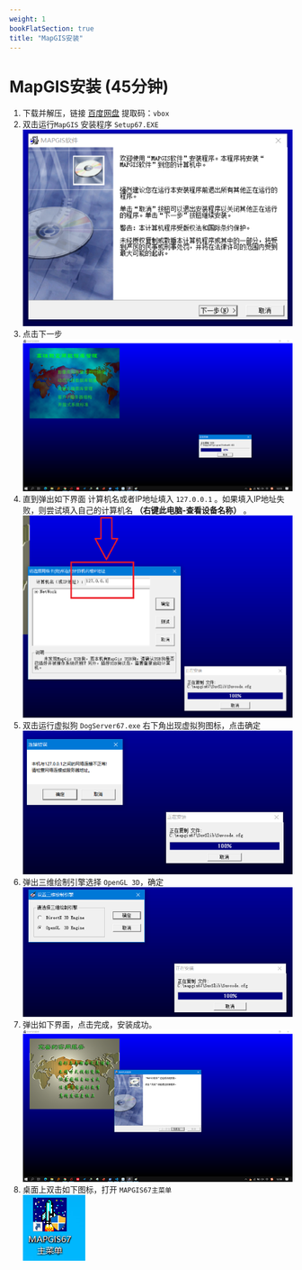 ```yaml
---
weight: 1
bookFlatSection: true
title: "MapGIS安装"
---
```


# MapGIS安装 (45分钟)

1. 下载并解压，链接 [百度网盘](https://pan.baidu.com/s/1OUw4IkpgwhjY8RlhL7zcYA) 提取码：`vbox` 
2. 双击运行`MapGIS` 安装程序 `Setup67.EXE`
    ![avatar](1.png)
3. 点击下一步
    ![avatar](2.png)
4. 直到弹出如下界面 计算机名或者IP地址填入 `127.0.0.1` 。如果填入IP地址失败，则尝试填入自己的计算机名 **（右键此电脑-查看设备名称）** 。
    ![avatar](3.png)
5. 双击运行虚拟狗 `DogServer67.exe`
    右下角出现虚拟狗图标，点击确定
    ![avatar](4.png)
6. 弹出三维绘制引擎选择 `OpenGL 3D`，确定
    ![avatar](5.png)
7. 弹出如下界面，点击完成，安装成功。
    ![avatar](6.png)
8. 桌面上双击如下图标，打开 `MAPGIS67主菜单`  
    ![avatar](7.png)

